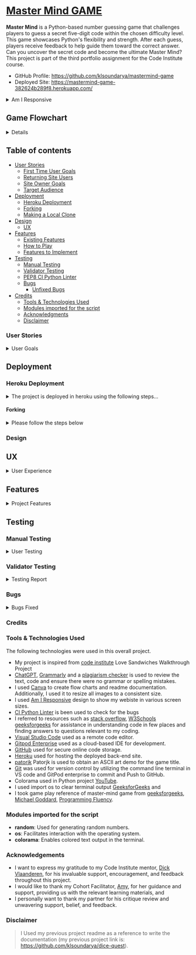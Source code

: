 # [Master Mind GAME](https://mastermind-game-382624b289f8.herokuapp.com/)

**Master Mind** is a Python-based number guessing game that challenges players to guess a secret five-digit code within the chosen difficulty level. This game showcases Python's flexibility and strength. After each guess, players receive feedback to help guide them toward the correct answer. Can you uncover the secret code and become the ultimate Master Mind? This project is part of the third portfolio assignment for the Code Institute course.

- GitHub Profile: <https://github.com/klsoundarya/mastermind-game>
- Deployed Site: <https://mastermind-game-382624b289f8.herokuapp.com/>

<details>
<summary>Am I Responsive</summary>
<br>

![Am I Responsive](read-me/images/am-i-responsive.PNG)

</details>

## Game Flowchart

<details>
<br>

Due to ongoing changes in the project development process, the current flowchart design differs slightly from the project as it is now.

![screenshot](read-me/images/master-mind-game-flowchart.png)

</details>

## Table of contents

- [User Stories](#user-stories)
  - [First Time User Goals](#first-time-user-goals)
  - [Returning Site Users](#returning-site-users)
  - [Site Owner Goals](#site-owner-goals)
  - [Target Audience](#target-audience)
- [Deployment](#deployment)
  - [Heroku Deployment](#heroku-deployment)
  - [Forking](#forking)
  - [Making a Local Clone](#making-a-local-clone)
- [Design](#design)
  - [UX](#ux)
- [Features](#features)
  - [Existing Features](#existing-features)
  - [How to Play](#how-to-play)
  - [Features to Implement](#features-to-implement)
- [Testing](#testing)
  - [Manual Testing](#manual-testing)
  - [Validator Testing](#validator-testing)
  - [PEP8 CI Python Linter](#pep8-ci-python-linter)
  - [Bugs](#bugs)
    - [Unfixed Bugs](#unfixed-bugs)
- [Credits](#credits)
  - [Tools & Technologies Used](#tools--technologies-used)
  - [Modules imported for the script](#modules-imported-for-the-script)
  - [Acknowledgments](#acknowledgements)
  - [Disclaimer](#disclaimer)

### User Stories
<!-- Read few README documents of previous batches to understand user stories and wrote accordingly -->
<!-- Some of the mentioned user stories have already been implemented, while the remaining ones are planned for future features. -->

<details>
<summary>User Goals</summary>
<br>

#### First time User Goals

- As a user, I want to easily understand the rules and objective of the Mastermind game.
- As a user, I want to seamlessly register my name before starting the game.
- As a user, I want to select the difficulty level to match my skill and preference.
- As a user, I want to see the game title and instructions presented clearly in an engaging manner.
- As a user, I want to experience smooth and interactive gameplay with helpful feedback for each guess.
- As a user, I want to receive clear notifications on my progress, including how many digits I guessed correctly and in the correct position.
- As a user, I want the game to handle invalid inputs gracefully, providing me with clear instructions on what to do next.
- As a user, I want the option to quit the game at any point if I decide to stop playing.
- As a user, I want the game to congratulate me when I win and provide encouragement if I lose, enhancing my overall experience.
- As a user, I want the game to offer me an easy way to start a new game or restart after finishing one.
- As a user, I want the game to provide a consistent experience across different devices and screen sizes.
- As a user, I want the game interface to be intuitive and easy to navigate, ensuring a hassle-free gameplay experience.

#### Returning Site Users

- As a returning user, I want to skip the detailed rules and jump straight into gameplay.
- As a returning user, I want to remember my previous settings or allow me to quickly re-enter them.
- As a returning user, I want to challenge myself with different difficulty levels to keep the game interesting.
- As a returning user, I want to see improvements or new features added to the game since my last playthrough.
- As a returning user, I want to easily share my game achievements with friends or on social media.
- As a returning user, I want to compete against my previous scores or track my progress over time.
- As a returning user, I want to have a quick and seamless start to a new game without unnecessary delays.
- As a returning user, I want to experience smooth performance and bug-free gameplay regardless of any updates.

#### Site Owner Goals

- As a site owner, I want to create an engaging and enjoyable experience for users by providing a well-designed and interactive Mastermind game that captures their interest and keeps them returning to play.
- As a site owner, I want to ensure that the game accurately provides feedback on players' guesses, indicating correct digits and their positions, to offer a fair and transparent gaming experience.
- As a site owner, I want the game to perform smoothly across various devices and screen sizes, ensuring that all users can enjoy the game without technical issues or delays.
- As a site owner, I want the game's interface to be intuitive and easy to navigate, allowing players to understand and play the game without confusion.
- As a site owner, I want to keep the game updated with new features, improvements, and bug fixes to maintain user interest and ensure the game remains functional and enjoyable.
- As a site owner, I want to provide clear and concise instructions and rules for the game, ensuring that all players understand how to play and what to expect.
- As a site owner, I want to offer different difficulty levels so that players of all skill levels can enjoy the game and find it challenging and rewarding.
- As a site owner, I want to implement features that enhance player interaction, such as leaderboards or social sharing options, to foster a sense of community and competition.
- As a site owner, I want to ensure the game has high replayability by randomizing the secret numbers each game and potentially adding new game modes to keep players engaged.
- As a site owner, I want to gather user feedback on the game's functionality and enjoyment, using this input to make informed improvements and maintain high player satisfaction.
- As a site owner, I want to highlight the educational value of the game, such as improving logical thinking and problem-solving skills, to attract users interested in educational gaming.

### Target Audience

The Mastermind game is designed for puzzle enthusiasts and individuals who enjoy strategic, logic-based challenges. It appeals to those who like to test their deductive reasoning and problem-solving skills in a fun, competitive environment. The game is suitable for a wide age range, from older children to adults, making it an excellent choice for family game nights or intellectual entertainment. Its blend of simplicity in concept and complexity in execution makes it engaging for both casual players and serious gamers looking for a stimulating mental exercise. The game's interactive nature and progressively challenging gameplay provide a satisfying experience for those seeking an enjoyable and rewarding pastime.

</details>

## Deployment

### Heroku Deployment

<details>
<summary>The project is deployed in heroku using the following steps...</summary>
<br>

1. Create an account or log in to Heroku.
2. Click "New" on the dashboard and select "Create New App".
3. Choose a unique app name.
4. Select your region (US or Europe).
5. Add payment method if required.
6. Click "Create App".
7. Go to the Settings tab.
8. Under Config Vars, click "Reveal Config Vars".
9. Add a new Config Var: key = PORT, value = 8000.
10. Under Buildpacks, click "Add Buildpacks".
11. Select "python" and then "nodejs". Ensure python is first.
12. Go to the Deploy tab.
13. Select GitHub as the deployment method and confirm.
14. Search and connect your repository.
15. Choose automatic or manual deploy.
16. Click "View" to see the live site.

</details>

#### Forking

<details>
<summary>Please follow the steps below</summary>
<br>

By forking the GitHub Repository, we make a copy of the original repository on our GitHub account to view and/or make changes without affecting the original owner's repository.

You can fork this repository by using the following steps:

1. Log in to GitHub and locate the [mastermind-game repository](https://github.com/klsoundarya/mastermind-game)
2. At the top of the Repository (not top of page) just above the "Settings" Button on the menu, locate the "Fork" Button.
3. Once clicked, you should now have a copy of the original repository in your own GitHub account!

### Making a Local Clone

1. Log in to GitHub and locate the [mastermind-game repository](https://github.com/klsoundarya/mastermind-game)
2. Find the Code button situated above the file list and give it a click.
3. Choose your preferred cloning method — whether it's HTTPS, SSH, or GitHub and hit the copy button to copy the URL to your clipboard.
4. Launch Git Bash or Terminal.
5. Navigate to the directory where you want the cloned directory to reside.
6. In your IDE Terminal, input the following command to clone the repository:

> git clone <https://github.com/klsoundarya/mastermind-game>

**Press Enter and your local clone will be created**.

The live link can be found here - [Mastermind Game](https://mastermind-game-382624b289f8.herokuapp.com/)

This project is deployed using the Code Institute's mock terminal for Heroku.

</details>

### Design

## UX

<details>
<summary>User Experience</summary>
<br>

Mastermind is a classic code-breaking game that challenges players to guess a secret number. Below is an outline of the user experience:

1. **Game Introduction**:

   - Upon launching the game, the user is welcomed with a colorful ASCII art title and presented with two options:
     - Starting the game
     - Displaying the instructions

2. **Displaying the Rules**:

   - If the user chooses to view the instructions, the game rules are displayed:
     - Guess the computer's random 5-digit number within the allowed attempts.
     - After each guess, feedback is provided to indicate the correctness of the digits guessed:
       - Correct digits in the correct positions.
       - 'X' for incorrect digits.
     - The game provides feedback after each guess to help narrow down the possibilities.
     - Use the feedback to refine your next guess and increase your chances of winning.
     - After winning or losing, the player can start a new game or quit the game.

3. **Getting Player Name**:

   - The user is prompted to enter their name, which must be less than 25 characters and contain only letters.

4. **Difficulty Levels**:

   - The game offers three difficulty levels, allowing users to choose their preferred level:
     - Easy (10 attempts)
     - Medium (7 attempts)
     - Hard (5 attempts)

5. **Guessing the Secret Number**:

   - The user tries to guess the secret 5-digit number.
   - After each guess, feedback is provided:
     - If the guessed number is less than the actual number, a message indicates that the guessed number is lower.
     - If the guessed number is higher than the actual number, a message indicates that the guessed number is higher.
     - Correct digits in the correct positions are highlighted in green.
     - Incorrect digits are marked with 'X'.
   - The user continues guessing until they find the correct number or exceed the maximum allowed attempts.

6. **Game Over**:

   - The game ends when the number is guessed correctly or the user exceeds the maximum attempts allowed.
   - The user has the option to start a new round and guess a different secret number or quit the game.

7. **Command for Quitting**:

   - At any time, the user can quit the game by entering 'q'.

8. **Clear Terminal**:

   - The terminal is cleared every time a new function is called to simulate a new page appearance, ensuring a clean and organized user interface.

9. **Command for Starting/Re-starting**:

   - At any time, the user can start/re-start the game by entering 's'.

This user experience ensures that players are engaged, challenged, and provided with clear feedback throughout the game, making it both fun and intellectually stimulating.

### Five Planes of User Experience

The five planes are like layers that designers think about when making things for people to use. It starts with big ideas and end with the actual look and feel of what users interact with.

#### The Strategy Plane

The Mastermind game aims to provide an engaging and challenging experience for users by having them guess a secret 5-digit number within a specified number of attempts.

#### The Scope Plane

The core functionality of the Mastermind game includes starting a new game, displaying rules and instructions, allowing users to select difficulty levels, making guesses with feedback, tracking the number of attempts, displaying game outcomes (win/lose), and enabling users to restart or quit the game. The content requirements encompass a welcome message and title display, instructions and rules, difficulty level options, feedback messages for each guess, and end-of-game messages (congratulations or encouragement to try again).

#### The Structure Plane

The user begins at the main menu, where they can read the game rules and instructions, select a difficulty level which sets the number of attempts allowed, and then proceed to make guesses and receive feedback on each attempt; after each game, the user has the option to play again or quit.

#### The Skeleton Plane

The interface design for the Mastermind game includes a main menu with options to view rules, select difficulty, and start the game; a game screen with an input field for guessing the number, feedback messages, and the number of remaining attempts; and an end-of-game screen with a message indicating win or loss and an option to play again or quit. The navigation design ensures clear and straightforward transitions between the main menu, game play, and end-of-game screens, with consistent use of color and formatting (using Colorama) to highlight important information and feedback.

Please refer to the [Game Flowchart](#game-flowchart) section.

#### The Surface Plane

The visual design of the Mastermind game includes a carefully chosen color scheme: green for correct digits and positive feedback, yellow for guidance messages and warnings, and red for incorrect digits and end-of-game messages. Clear and readable fonts are used for all text, with emphasis on important feedback. The layout features a centered ASCII art title for an engaging welcome, a clean and simple design for the main menu and game screen, and consistent spacing and alignment to enhance readability. The use of ASCII art for the title and consistent color usage creates a distinctive look and feel for the game, contributing to its unique branding.

[View the live site here.](https://mastermind-game-382624b289f8.herokuapp.com/)

</details>

## Features

<details>
<summary>Project Features</summary>
<br>

## Existing Features

1. **Color Support with Colorama**:
   - Utilizes `colorama` for terminal text coloring (`Fore` for foreground colors) throughout the user interface and feedback messages.

2. **ASCII Art Title Display**:
   - Displays a styled ASCII art title for the game using green color.

3. **Function for Clearing Terminal**:
   - `clear_the_terminal()` function clears the terminal screen, making the interface cleaner and more interactive.

4. **Player Name Input**:
   - `get_player_name()` prompts the player to enter their name, validating input length and content (letters only).

5. **Difficulty Selection**:
   - `select_difficulty()` allows the player to choose between easy, medium, and hard difficulty levels, affecting the number of attempts allowed.

6. **Random Number Generation**:
   - `generate_secret_number()` generates a random 5-digit number for the player to guess.

7. **Game Rules Display**:
   - `display_rules()` function provides the rules and instructions for playing the game, formatted with color for emphasis.

8. **Game Play Logic**:
   - `game_play()` function handles the core gameplay:
     - Allows the player to guess the secret number within a set number of attempts.
     - Provides feedback on each guess regarding correctness and position of digits.
     - Handles user input for quitting or restarting the game.

9. **Main Menu and Restart Functionality**:
   - `main_menu()` function serves as the central hub for starting or restarting the game.
   - Prompts the user for input to play again or quit.
   - Utilizes recursion for restarting the game upon player choice.

10. **Input Validation**:
    - Validates user inputs throughout the game to ensure they meet expected formats and constraints.

11. **Graceful Exit**:
    - Provides a clear and informative exit message when the game ends.

These features collectively create an interactive and user-friendly game experience, integrating ASCII art, color-coded text, input validation, and clear game flow management. Each function serves a specific purpose in maintaining the game's structure and enhancing user engagement.

## How to Play

- The goal is to guess the secret 5-digit number correctly within the allotted number of attempts, which varies based on the chosen difficulty level:
  - Easy: 10 attempts
  - Medium: 7 attempts
  - Hard: 5 attempts

- To make a guess, type in a 5-digit number and press enter.

- After each guess, feedback is provided on the digits guessed:

  - If the guessed number is less than the actual number, a message indicates that the guessed number is lower.
  - If the guessed number is higher than the actual number, a message indicates that the guessed number is higher.
  - Correct digits in the correct positions are highlighted in green.
  - Incorrect digits are marked with 'X'.

- Example feedback:
  - If you guess "12345" and the secret number is "15342":
    - "1" and "5" are correct and in the right position: They will be highlighted in green.
    - "3", "4", and "2" are incorrect or not in the right position: They will be marked with 'X'.

- You win if you guess the secret number within the allotted number of attempts, and lose if you fail to do so.

- Once the game is over, you can start a new round and guess a different secret number.

- At any time, you can quit the game by entering 'q'.

This user-friendly gameplay ensures that players receive clear and actionable feedback, making the game both challenging and engaging.

## Features to Implement

1. **Score Tracking**:
   - Tracking high scores will be based on the number of attempts taken to guess the secret number, and display the top scores at the end of each game or in a high scores section.

2. **Hint System**:
   - Will Implement a hint system that offers a clue after several incorrect guesses, revealing one digit of the secret number or narrowing down possible digits.

3. **Sound Effects and Music**:
   - Incorporate sound effects for correct and incorrect guesses, as well as background music to enhance the gaming experience.

4. **Multiplayer Mode**:
   - Implement a multiplayer mode where two players can take turns guessing the secret number or compete against each other.

5. **Achievements and Rewards**:
   - Introducing achievements or rewards for completing certain challenges within the game, such as guessing the number within a minimal number of attempts.

6. **Save and Load Game**:
   - Allowing players to save their current game state and resume it later, preserving their progress.

7. **Social Sharing**:
   - Will Integrate social media sharing capabilities to allow players to share their achievements or high scores with friends.

By incorporating these features, it will attract a broader audience to enjoy the game.

</details>

## Testing

### Manual Testing

<!-- Created Table from Table generator -->
<details>
<summary>User Testing</summary>
<br>

| No.  | Action                               | Expected Behavior                                                                                                                                                                                                                                                                                                                                                                                                                                                                                | Pass/Fail  |
|----- |------------------------------------- |------------------------------------------------------------------------------------------------------------------------------------------------------------------------------------------------------------------------------------------------------------------------------------------------------------------------------------------------------------------------------------------------------------------------------------------------------------------------------------------------- |----------- |
| 1.   | ![Welcome-rules](read-me/manual-testing/welcome-rules.PNG)           | The welcome rules explain the Mastermind game's rules, including how to quit and start a new game.                                                                                                                                                                                                                                                                                                                                                                                               | Pass       |
| 2.   | ![Name-error-messages](read-me/manual-testing/name-error-message.PNG)     | During manual testing, it was observed that the user receives appropriate error messages when entering invalid names. The errors include names with numbers or special characters, names exceeding 25 characters, and names containing spaces. After multiple invalid attempts, the user is prompted with a message indicating too many invalid tries, suggesting to start over. This functionality appears to be working as intended, providing clear and concise feedback for invalid inputs.  | Pass       |
| 3.   | ![Retry-name](read-me/manual-testing/retry-name.PNG)              | The program repeatedly prompts the player with "Retry entering your name? (y/n):" without properly validating the response. This leads to invalid responses and an infinite loop.                                                                                                                                                                                                                                                                                                                | Pass       |
| 4.   | ![Chose-difficulty-level](read-me/manual-testing/chose-difficulty-level.PNG)  | The program accurately guides the user to choose a difficulty level and input a 5-digit number. Furthermore, it provides correct feedback indicating whether the guess is "too high" or "too low," and appropriately responds to individual digits entered.                                                                                                                                                                                                                                      | Pass       |
| 5.   | ![Right-guess](read-me/manual-testing/right-guess.PNG)             | This works as expected; after correctly guessing, the player will see the secret 5-digit number, proving themselves to be a true mastermind.                                                                                                                                                                                                                                                                                                                                                     | Pass       |
| 6.   | ![Lost-the-game](read-me/manual-testing/lost-the-game.PNG)           | Upon an incorrect guess or exhaustion of attempts, the player will be shown the secret 5-digit number and prompted to replay the game, functioning as intended.                                                                                                                                                                                                                                                                                                                                  | Pass       |
| 7.   | ![q-func](read-me/manual-testing/q-func.PNG)                  | The 'q' as quit function operates as expected during the game.                                                                                                                                                                                                                                                                                                                                                                                                                                   | Pass       |
| 8.   | ![s-to-start](read-me/manual-testing/s-to-start.PNG)              | The 's' for Starting the game again functions as expected during gameplay.                                                                                                                                                                                                                                                                                                                                                                                                                       | Pass       |

</details>

### Validator Testing

<details>
<summary>Testing Report</summary>
<br>

The game passed through the **Lighthouse test**

- [Lighthouse test](read-me/validator-testing/light-house-testing.PNG)

#### PEP8 CI Python Linter

[PEP8 CI Linter](https://pep8ci.herokuapp.com) was used to validate my **run.py** file.

| Testing                     | Notes                                                                                                | Report   |
|---------------------------- |----------------------------------------------------------------------------------------------------- |--------- |
| ![PEP8-warnings](read-me/validator-testing/pep8-unfixed-bug.PNG)  | The whitespace in the title art cannot be removed, as it would distort the appearance of the title.  | Unfixed  |

</details>

### Bugs

<details>
<summary>Bugs Fixed</summary>
<br>

| No.  | Bugs                | Solution                                                                                                                                                                                                                                            | Notes  |
|----- |-------------------- |---------------------------------------------------------------------------------------------------------------------------------------------------------------------------------------------------------------------------------------------------- |------- |
| 1.   | ![Bug 1](read-me/bugs/bug1.PNG)  | Code issues include trailing whitespace (W291), insufficient spaces before inline comments (E261), module level imports not at the top (E402), block comments not starting with '#' (E265), and lines exceeding 79 characters (E501).               | Fixed    |
| 2.   | ![Bug 2](read-me/bugs/bug2.PNG)  | There are issues with trailing whitespace, line length exceeding 79 characters, and incorrect blank line formatting throughout the code.                                                                                                            | Fixed    |
| 3.   | ![Bug 3](read-me/bugs/bug3.PNG)  | There are issues with lines exceeding character limits (106, 114, 117, 126, 132, 134, 136), incorrect indentation spaces (109), missing '#' for inline comment (109), and unnecessary blank lines containing whitespace (112, 115, 119, 124, 128).  | Fixed    |

### Unfixed Bugs

There are no bugs to be fixed

</details>

</details>

### Credits

### Tools & Technologies Used

The following technologies were used in this overall project.

- My project is inspired from [code institute](https://learn.codeinstitute.net/) Love Sandwiches Walkthrough Project
- [ChatGPT](https://chat.openai.com/), [Grammarly](https://app.grammarly.com/) and a [plagiarism checker](https://www.duplichecker.com/) is used to review the text, code and ensure there were no grammar or spelling mistakes.
- I used [Canva](https://www.canva.com/) to create flow charts and readme documentation. Additionally, I used it to resize all images to a consistent size.
- I used [Am I Responsive](https://ui.dev/amiresponsive) design to show my webiste in various screen sizes.
- [CI Python Linter](https://pep8ci.herokuapp.com/) is been used to check for the bugs
- I referred to resources such as [stack overflow](https://stackoverflow.com/), [W3Schools](https://www.w3schools.com/css/default.asp) [geeksforgeeks]((https://www.geeksforgeeks.org/python-programming-language-tutorial/)) for assistance in understanding code in few places and finding answers to questions relevant to my coding.
- [Visual Studio Code](https://code.visualstudio.com/) used as a remote code editor.
- [Gitpod Enterprise](https://www.gitpod.io/docs/enterprise) used as a cloud-based IDE for development.
- [GitHub](https://github.com) used for secure online code storage.
- [Heroku](https://www.heroku.com/) used for hosting the deployed back-end site.
- [patorjk](https://patorjk.com/software/taag/#p=display&f=Graffiti&t=Type%20Something%20) Patorjk is used to obtain an ASCII art demo for the game title.
- [Git](https://git-scm.com/) was used for version control by utilizing the command line terminal in VS code and GitPod enterprise to commit and Push to GitHub.
- Colorama used in Python project [YouTube](https://www.youtube.com/watch?v=Yq5tL6be0Yk).
- I used import os to clear terminal output [GeeksforGeeks](https://www.geeksforgeeks.org/clear-screen-python/) and
- I took game play reference of master-mind game from [geeksforgeeks](https://www.geeksforgeeks.org/mastermind-game-using-python/), [Michael Goddard](https://www.youtube.com/watch?v=NLfxNo7Q0Pk), [Programming Fluency](https://www.youtube.com/watch?v=oLiiIRZbZsk).

### Modules imported for the script

- **random**: Used for generating random numbers.
- **os**: Facilitates interaction with the operating system.
- **colorama**: Enables colored text output in the terminal.

### Acknowledgements

- I want to express my gratitude to my Code Institute mentor, [Dick Vlaanderen](https://github.com/dickvla), for his invaluable support, encouragement, and feedback throughout this project.
- I would like to thank my Cohort Facilitator, [Amy](https://github.com/amylour), for her guidance and support, providing us with the relevant learning materials, and
- I personally want to thank my partner for his critique review and unwavering support, belief, and feedback.

### Disclaimer

> I Used my previous project readme as a reference to write the documentation (my previous project link is: <https://github.com/klsoundarya/dice-quest>).

